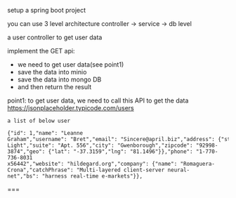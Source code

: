 


setup a spring boot project

you can use 3 level architecture
controller -> service -> db level

a user controller to get user data

implement the GET api:
- we need to get user data(see point1)
- save the data into minio
- save the data into mongo DB
- and then return the result



point1:
to get user data, we need to call this API to get the data
https://jsonplaceholder.typicode.com/users
```
a list of below user

{"id": 1,"name": "Leanne Graham","username": "Bret","email": "Sincere@april.biz","address": {"street": "Kulas Light","suite": "Apt. 556","city": "Gwenborough","zipcode": "92998-3874","geo": {"lat": "-37.3159","lng": "81.1496"}},"phone": "1-770-736-8031 x56442","website": "hildegard.org","company": {"name": "Romaguera-Crona","catchPhrase": "Multi-layered client-server neural-net","bs": "harness real-time e-markets"}},
```





===






